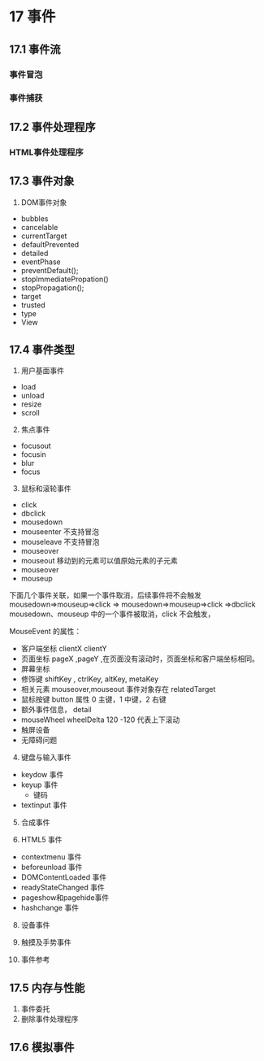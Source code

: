 # 17 事件
## 17.1 事件流
### 事件冒泡

### 事件捕获

## 17.2 事件处理程序

### HTML事件处理程序

## 17.3 事件对象

1. DOM事件对象
  - bubbles
  - cancelable
  - currentTarget
  - defaultPrevented 
  - detailed
  - eventPhase
  - preventDefault();
  - stopImmediatePropation()
  - stopPropagation();
  - target
  - trusted 
  - type 
  - View 

## 17.4 事件类型
  
1. 用户基面事件
    
  - load
  - unload
  - resize
  - scroll 
2. 焦点事件
  - focusout 
  - focusin 
  - blur 
  - focus
3. 鼠标和滚轮事件
  - click 
  - dbclick
  - mousedown 
  - mouseenter 不支持冒泡
  - mouseleave  不支持冒泡
  - mouseover 
  - mouseout 移动到的元素可以值原始元素的子元素 
  - mouseover 
  - mouseup

  下面几个事件关联，如果一个事件取消，后续事件将不会触发
   mousedown=>mouseup=>click => mousedown=>mouseup=>click =>dbclick 
   mousedown、mouseup 中的一个事件被取消，click 不会触发，

   MouseEvent 的属性：

  - 客户端坐标 clientX clientY 
  - 页面坐标 pageX ,pageY ,在页面没有滚动时，页面坐标和客户端坐标相同。
  - 屏幕坐标
  - 修饰键 shiftKey , ctrlKey, altKey, metaKey
  - 相关元素 mouseover,mouseout 事件对象存在 relatedTarget
  - 鼠标按键 button 属性 0 主键，1 中键，2 右键
  - 额外事件信息，  detail 
  - mouseWheel  wheelDelta 120  -120 代表上下滚动
  - 触屏设备
  - 无障碍问题


4. 键盘与输入事件

  - keydow 事件
  - keyup 事件
    - 键码
  - textinput 事件

5. 合成事件 

7. HTML5 事件

- contextmenu 事件
- beforeunload 事件
- DOMContentLoaded 事件
- readyStateChanged 事件
- pageshow和pagehide事件
- hashchange 事件

8. 设备事件

9. 触摸及手势事件

10. 事件参考 

## 17.5 内存与性能

1. 事件委托
2. 删除事件处理程序

## 17.6 模拟事件






